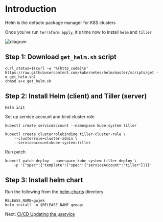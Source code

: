 # Introduction

Helm is the defacto package manager for K8S clusters

Once you've run `terraform apply`, it's time now to install `helm` and `tiller`

![diagram](https://d1qy7qyune0vt1.cloudfront.net/nutanix-us/attachment/fa2af93e-44da-4ba4-a8b4-e39215f61a03.png)

## Step 1: Download `get_helm.sh` script

```
curl_status=$(curl -w '%{http_code}\n' https://raw.githubusercontent.com/kubernetes/helm/master/scripts/get -o get_helm.sh)
chmod a+x get_helm.sh
```

## Step 2: Install Helm (client) and Tiller (server)

```
helm init
```

Set up service account and bind cluster role

```
kubectl create serviceaccount --namespace kube-system tiller

kubectl create clusterrolebinding tiller-cluster-rule \
	--clusterrole=cluster-admin \
	--serviceaccount=kube-system:tiller
```

Run patch

```
kubectl patch deploy --namespace kube-system tiller-deploy \
	-p '{"spec":{"template":{"spec":{"serviceAccount":"tiller"}}}}'
```

## Step 3: Install helm chart

Run the following from the [helm-charts](../helm-charts) directory

```
RELEASE_NAME=gojek
helm install -n $RELEASE_NAME geoapi
```


Next: [CI/CD Updating the µservice](04-ci_cd.md)
